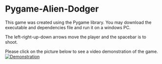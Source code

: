 # Pygame-Alien-Dodger
This game was created using the Pygame library. 
You may download the executable and dependencies file and run it on a windows PC.

The left-right-up-down arrows move the player and the spacebar is to shoot.



Please click on the picture below to see a video demonstration of the game.
[![Demonstration](https://github.com/danialesaid/Personal-Projects-Pygame-Alien-Dodger/blob/master/Image%20of%20game%20(play).png)](https://www.youtube.com/watch?v=6u7OlAsi2BU&feature=youtu.be)
